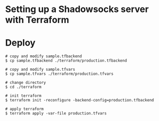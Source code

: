 # Setting up a Shadowsocks server with Terraform

# Deploy
```shell
# copy and modify sample.tfbackend
$ cp sample.tfbackend ./terraform/production.tfbackend

# copy and modify sample.tfvars
$ cp sample.tfvars ./terraform/production.tfvars

# change directory
$ cd ./terraform

# init terraform
$ terraform init -reconfigure -backend-config=production.tfbackend

# apply terraform
$ terraform apply -var-file production.tfvars
```
